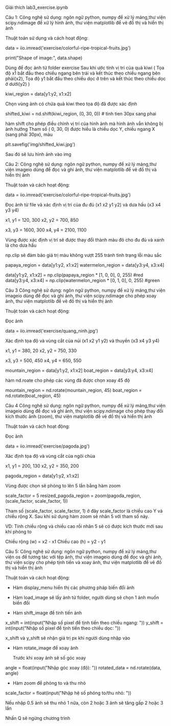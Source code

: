 Giải thích lab3_exercise.ipynb

Câu 1: 
Công nghệ sử dụng: ngôn ngữ python, numpy để xử lý mảng,thư viện scipy.ndimage để xử lý hình ảnh, thư viện matplotlib để vẽ đồ thị và hiển thị ảnh

Thuật toán sử dụng và cách hoạt động:

data = iio.imread('exercise/colorful-ripe-tropical-fruits.jpg')

print("Shape of image:", data.shape)

Dùng để đọc ảnh từ folder exercise
Sau khi ước tính vị trí của quả kiwi ( Tọa độ x1 bắt đầu theo chiều ngang bên trái và kết thúc theo chiều ngang bên phải(x2), Tọa độ y1 bắt đầu theo chiều dọc ở trên và kết thúc theo chiều dọc ở dưới(y2) )

kiwi_region = data[y1:y2, x1:x2]

Chọn vùng ảnh có chứa quả kiwi theo tọa độ đã được xác định

shifted_kiwi = nd.shift(kiwi_region, (0, 30, 0))  # tinh tien 30px sang phai

hàm shift cho phép điều chỉnh vị trí của hình ảnh mà hình ảnh vẫn không bị ảnh hưởng 
Tham số ( 0, 30, 0) được hiểu là chiều dọc Y, chiều ngang X (sang phải 30px), màu

plt.savefig('img/shifted_kiwi.jpg')  

Sau đó sẽ lưu hình ảnh vào img


Câu 2:
Công nghệ sử dụng: ngôn ngữ python, numpy để xử lý mảng,thư viện imageio dùng để đọc và ghi ảnh, thư viện matplotlib để vẽ đồ thị và hiển thị ảnh

Thuật toán và cách hoạt động:

data = iio.imread('exercise/colorful-ripe-tropical-fruits.jpg')

Đọc ảnh từ file và xác định vị trí của đu đủ (x1 x2 y1 y2) và dưa hấu (x3 x4 y3 y4) 

x1, y1 = 120, 300
x2, y2 = 700, 850

x3, y3 = 1600, 300
x4, y4 = 2100, 1100

Vùng được xác định vị trí sẽ được thay đổi thành màu đỏ cho đu đủ và xanh lá cho dưa hấu

np.clip sẽ đảm bảo giá trị màu không vượt 255 tránh tình trạng lỗi màu sắc

papaya_region = data[y1:y2, x1:x2]
watermelon_region = data[y3:y4, x3:x4]

data[y1:y2, x1:x2] = np.clip(papaya_region * [1, 0, 0], 0, 255) #red
data[y3:y4, x3:x4] = np.clip(watermelon_region * [0, 1, 0], 0, 255) #green


Câu 3
Công nghệ sử dụng: ngôn ngữ python, numpy để xử lý mảng,thư viện imageio dùng để đọc và ghi ảnh, thư viện scipy.ndimage cho phép xoay ảnh, thư viện matplotlib để vẽ đồ thị và hiển thị ảnh

Thuật toán và cách hoạt động:

Đọc ảnh 

data = iio.imread('exercise/quang_ninh.jpg')

Xác định tọa độ và vùng cắt của núi (x1 x2 y1 y2) và thuyền (x3 x4 y3 y4)

x1, y1 = 380, 20
x2, y2 = 750, 330

x3, y3 = 500, 450
x4, y4 = 650, 550

mountain_region = data[y1:y2, x1:x2]
boat_region = data[y3:y4, x3:x4]

hàm nd.roate cho phép các vùng đã được chọn xoay 45 độ

mountain_region = nd.rotate(mountain_region, 45)
boat_region = nd.rotate(boat_region, 45)

Câu 4
Công nghệ sử dụng: ngôn ngữ python, numpy để xử lý mảng,thư viện imageio dùng để đọc và ghi ảnh, thư viện scipy.ndimage cho phép thay đổi kích thước ảnh (zoom), thư viện matplotlib để vẽ đồ thị và hiển thị ảnh

Thuật toán và cách hoạt động:

Đọc ảnh

data = iio.imread('exercise/pagoda.jpg')

Xác định tọa độ và vùng cắt của ngôi chùa 

x1, y1 = 200, 130
x2, y2 = 350, 200

pagoda_region = data[y1:y2, x1:x2]

Vùng được chọn sẽ phóng to lên 5 lần bằng hàm zoom

scale_factor = 5
resized_pagoda_region = zoom(pagoda_region, (scale_factor, scale_factor, 1))

Tham số (scale_factor, scale_factor, 1) ở đây scale_factor là chiều cao Y và chiều rộng X. Sau khi sử dụng hàm zoom sẽ nhân 5 với tham số này.

VD: Tính chiều rộng và chiều cao rồi nhân 5 sẽ có được kích thước mới sau khi phóng to

Chiều rộng (w) = x2 - x1
Chiều cao (h) = y2 - y1 




Câu 5:
Công nghệ sử dụng: ngôn ngữ python, numpy để xử lý mảng,thư viện os để tương tác với tệp ảnh, thư viện imageio dùng để đọc và ghi ảnh, thư viện scipy cho phép tịnh tiến và xoay ảnh, thư viện matplotlib để vẽ đồ thị và hiển thị ảnh

Thuật toán và cách hoạt động:

- Hàm display_menu hiển thị các phương pháp biến đổi ảnh 

- Hàm load_image sẽ lấy ảnh từ folder, người dùng sẽ chọn 1 ảnh muốn biến đổi

- Hàm shift_image để tính tiến ảnh 

x_shift = int(input("Nhập số pixel để tịnh tiến theo chiều ngang: "))
y_shift = int(input("Nhập số pixel để tịnh tiến theo chiều dọc: "))
        
x_shift và y_shift sẽ nhận giá trị px khi người dùng nhập vào

- Hàm rotate_image để xoay ảnh

  Trước khi xoay ảnh sẽ số góc xoay
  
angle = float(input("Nhập góc xoay (độ): "))
rotated_data = nd.rotate(data, angle)

- Hàm zoom để phóng to và thu nhỏ
  
 scale_factor = float(input("Nhập hệ số phóng to/thu nhỏ: ")) 

 Nếu nhập 0.5 ảnh sẽ thu nhỏ 1 nữa, còn 2 hoặc 3 ảnh sẽ tăng gấp 2 hoặc 3 lần


Nhấn Q sẽ ngừng chương trình



